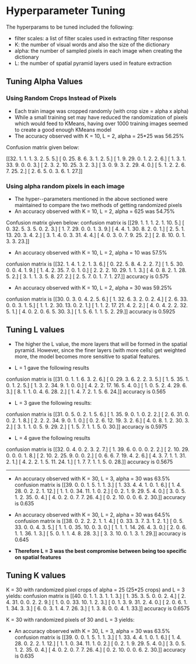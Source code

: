 # Hyperparameter Tuning

The hyperparams to be tuned included the following:
- filter scales: a list of filter scales used in extracting filter response
- K: the number of visual words and also the size of the dictionary
- alpha: the number of sampled pixels in each image when creating the dictionary
- L: the number of spatial pyramid layers used in feature extraction

## Tuning Alpha Values

### Using Random Crops Instead of Pixels

- Each train image was cropped randomly (with crop size = alpha x alpha)
- While a small training set may have reduced the randomization of pixels which would feed to KMeans, having over 1000 training images seemed to create a good enough KMeans model
- The accuracy observed with K = 10, L = 2, alpha = 25*25 was 56.25%

Confusion matrix given below:

[[32.  1.  1.  1.  3.  2.  5.  5.]
 [ 0. 25.  8.  6.  3.  1.  2.  5.]
 [ 1.  9. 29.  0.  1.  2.  2.  6.]
 [ 1.  3.  1. 33.  9.  0.  0.  3.]
 [ 2.  3.  2. 10. 25.  3.  2.  3.]
 [ 3.  0.  9.  3.  2. 29.  4.  0.]
 [ 5.  1.  2.  2.  6.  7. 25.  2.]
 [ 2.  6.  5.  0.  3.  6.  1. 27.]]

### Using alpha random pixels in each image

- The hyper--parameters mentioned in the above sectioned were maintained to compare the two methods of getting randomized pixels
- An accuracy observed with K = 10, L = 2, alpha = 625 was 54.75%

Confusion matrix given below:
confusion matrix is 
 [[29.  1.  1.  1.  2.  1. 10.  5.]
 [ 0. 32.  5.  3.  5.  0.  2.  3.]
 [ 1.  7. 29.  0.  0.  1.  3.  9.]
 [ 4.  4.  1. 30.  8.  2.  0.  1.]
 [ 2.  5.  1. 13. 20.  3.  4.  2.]
 [ 3.  1.  4.  0.  3. 31.  4.  4.]
 [ 4.  0.  3.  0.  7.  9. 25.  2.]
 [ 2.  8. 10.  0.  1.  3.  3. 23.]]

- An accuracy observed with K = 10, L = 2, alpha = 10 was 57.5%

 confusion matrix is 
 [[32.  1.  4.  1.  2.  1.  3.  6.]
 [ 0. 22.  5.  8.  4.  2.  2.  7.]
 [ 1.  5. 30.  0.  0.  4.  1.  9.]
 [ 1.  4.  2. 35.  7.  0.  1.  0.]
 [ 2.  2.  2. 10. 29.  1.  1.  3.]
 [ 4.  0.  8.  2.  1. 28.  5.  2.]
 [ 3.  1.  1.  3.  5.  8. 27.  2.]
 [ 2.  5.  7.  0.  1.  7.  1. 27.]]
accuracy is 0.575

- An accuracy observed with K = 10, L = 2, alpha = 30 was 59.25%

confusion matrix is 
 [[30.  0.  3.  0.  4.  2.  5.  6.]
 [ 1. 32.  6.  3.  2.  0.  2.  4.]
 [ 2.  6. 33.  0.  0.  3.  1.  5.]
 [ 1.  1.  2. 30. 13.  0.  2.  1.]
 [ 1.  1.  2. 17. 21.  4.  2.  2.]
 [ 4.  0.  4.  2.  2. 32.  5.  1.]
 [ 4.  0.  2.  0.  6.  5. 30.  3.]
 [ 1.  5.  6.  1.  1.  5.  2. 29.]]
accuracy is 0.5925



## Tuning L values

- The higher the L value, the more layers that will be formed in the spatial pyramid. However, since the finer layers (with more cells) get weighted more, the model becomes more sensitive to spatial features.

- L = 1 gave the following results

confusion matrix is 
 [[31.  0.  1.  1.  6.  3.  2.  6.]
 [ 0. 29.  3.  6.  2.  2.  3.  5.]
 [ 1.  5. 35.  1.  0.  1.  2.  5.]
 [ 1.  3.  2. 34.  9.  1.  0.  0.]
 [ 4.  2.  2. 17. 16.  5.  4.  0.]
 [ 1.  0.  5.  2.  4. 29.  6.  3.]
 [ 8.  1.  1.  0.  4.  6. 28.  2.]
 [ 1.  4.  7.  2.  1.  5.  6. 24.]]
accuracy is 0.565

- L = 3 gave the following results:

confusion matrix is 
 [[31.  0.  5.  0.  2.  1.  5.  6.]
 [ 1. 35.  9.  0.  1.  0.  2.  2.]
 [ 2.  6. 31.  0.  0.  2.  1.  8.]
 [ 2.  2.  2. 34.  9.  0.  1.  0.]
 [ 0.  2.  6. 12. 19.  3.  2.  6.]
 [ 4.  0.  8.  1.  2. 30.  3.  2.]
 [ 3.  1.  1.  0.  5.  9. 29.  2.]
 [ 1.  5.  7.  1.  1.  5.  0. 30.]]
accuracy is 0.5975

- L = 4 gave the following results

confusion matrix is 
 [[32.  0.  4.  0.  2.  3.  2.  7.]
 [ 1. 39.  6.  0.  0.  0.  2.  2.]
 [ 2. 10. 29.  0.  0.  0.  1.  8.]
 [ 2. 10.  2. 25.  9.  0.  0.  2.]
 [ 0.  6.  6.  7. 19.  4.  2.  6.]
 [ 4.  3.  7.  1.  1. 31.  2.  1.]
 [ 4.  2.  2.  1.  5. 11. 24.  1.]
 [ 1.  7.  7.  1.  1.  5.  0. 28.]]
accuracy is 0.5675

-------------------------------
- An accuracy observed with K = 30, L = 3, alpha = 30 was 63.5%
confusion matrix is 
 [[39.  0.  0.  1.  5.  1.  1.  3.]
 [ 1. 33.  4.  4.  1.  0.  1.  6.]
 [ 1.  4. 28.  0.  2.  2.  1. 12.]
 [ 1.  1.  0. 34. 11.  1.  0.  2.]
 [ 0.  2.  1.  9. 29.  5.  4.  0.]
 [ 3.  0.  5.  1.  2. 35.  0.  4.]
 [ 4.  0.  2.  0.  7.  7. 26.  4.]
 [ 0.  2. 10.  0.  0.  6.  2. 30.]]
accuracy is 0.635

- An accuracy observed with K = 30, L = 2, alpha = 30 was 64.5%
confusion matrix is 
 [[38.  0.  2.  2.  2.  1.  1.  4.]
 [ 0. 33.  3.  7.  3.  1.  2.  1.]
 [ 0.  5. 33.  0.  0.  4.  3.  5.]
 [ 1.  1.  0. 35. 10.  0.  3.  0.]
 [ 1.  1.  1. 14. 26.  4.  3.  0.]
 [ 2.  0.  6.  1.  1. 36.  1.  3.]
 [ 5.  0.  1.  1.  4.  8. 28.  3.]
 [ 3.  3. 10.  0.  1.  3.  1. 29.]]
accuracy is 0.645



- **Therefore L = 3 was the best compromise between being too specific on spatial features**

## Tuning K values

K = 30 with randomized pixel crops of alpha = 25 (25*25 crops) and L = 3 yields:
confusion matrix is 
 [[40.  0.  1.  1.  3.  1.  1.  3.]
 [ 1. 35.  3.  5.  0.  0.  2.  4.]
 [ 2.  4. 31.  0.  0.  2.  2.  9.]
 [ 1.  0.  0. 33. 10.  1.  2.  3.]
 [ 0.  1.  3.  9. 31.  2.  4.  0.]
 [ 2.  0.  6.  1.  1. 34.  3.  3.]
 [ 6.  0.  3.  1.  4.  7. 26.  3.]
 [ 1.  3.  8.  0.  0.  4.  1. 33.]]
accuracy is 0.6575

K = 30 with randomized pixels of 30 and L = 3 yields:
- An accuracy observed with K = 30, L = 3, alpha = 30 was 63.5%
confusion matrix is 
 [[39.  0.  0.  1.  5.  1.  1.  3.]
 [ 1. 33.  4.  4.  1.  0.  1.  6.]
 [ 1.  4. 28.  0.  2.  2.  1. 12.]
 [ 1.  1.  0. 34. 11.  1.  0.  2.]
 [ 0.  2.  1.  9. 29.  5.  4.  0.]
 [ 3.  0.  5.  1.  2. 35.  0.  4.]
 [ 4.  0.  2.  0.  7.  7. 26.  4.]
 [ 0.  2. 10.  0.  0.  6.  2. 30.]]
accuracy is 0.635